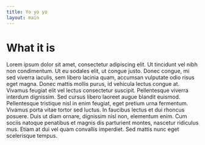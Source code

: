 ```yaml
---
title: Yo yo yo 
layout: main
---
```


# What it is

Lorem ipsum dolor sit amet, consectetur adipiscing elit. Ut tincidunt vel nibh non condimentum. Ut eu sodales elit, ut congue justo. Donec congue, mi sed viverra iaculis, sem libero lacinia quam, accumsan vulputate odio risus eget magna. Donec mattis mollis purus, id vehicula lectus congue at. Vivamus feugiat elit vel lectus consectetur suscipit. Pellentesque viverra interdum dignissim. Sed cursus libero laoreet augue blandit euismod. Pellentesque tristique nisl in enim feugiat, eget pretium urna fermentum. Vivamus porta vitae tortor sed luctus. In faucibus lectus et dui rhoncus posuere. Duis ut diam ornare, dignissim nisl non, elementum enim. Cum sociis natoque penatibus et magnis dis parturient montes, nascetur ridiculus mus. Etiam at dui vel quam convallis imperdiet. Sed mattis nunc eget scelerisque tempus.
